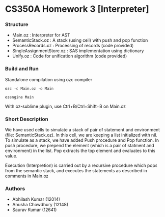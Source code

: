 # CS350A Homework 3 [Interpreter]

### Structure
- Main.oz : Interpreter for AST
- SemanticStack.oz : A stack (using cell) with push and pop function
- ProcessRecords.oz : Processing of records (code provided)
- SingleAssignmentStore.oz : SAS implementation using dictionary
- Unify.oz : Code for unification algorithm (code provided)

### Build and Run
Standalone compilation using ozc compiler
```
ozc -c Main.oz -o Main
```
```
ozengine Main
```
With oz-sublime plugin, use Ctrl+B/Ctrl+Shift+B on Main.oz

### Short Description
We have used cells to simulate a stack of pair of statement and environment (file: SemanticStack.oz). In this cell, we are keeping a list initialized with nil. To simulate as a stack, we have added Push procedure and Pop function. In push procedure, we prepend the element (which is a pair of statment and environment) in the list. Pop extracts the top element and evaluates to this value.

Execution (Interpretion) is carried out by a recursive procedure which pops from the semantic stack, and executes the statements as described in comments in Main.oz

### Authors
- Abhilash Kumar (12014)
- Anusha Chowdhury (12148)
- Saurav Kumar (12641)
